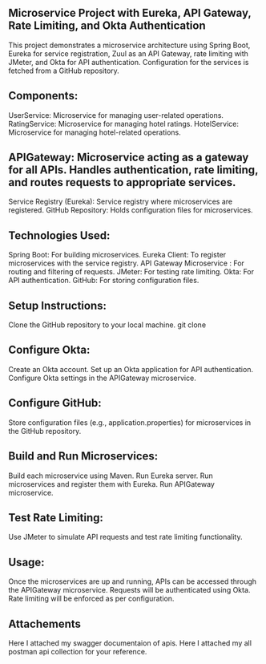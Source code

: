 ## Microservice Project with Eureka, API Gateway, Rate Limiting, and Okta Authentication
This project demonstrates a microservice architecture using Spring Boot, Eureka for service registration, Zuul as an API Gateway, rate limiting with JMeter, and Okta for API authentication. Configuration for the services is fetched from a GitHub repository.

## Components:
UserService: Microservice for managing user-related operations.
RatingService: Microservice for managing hotel ratings.
HotelService: Microservice for managing hotel-related operations.

## APIGateway: Microservice acting as a gateway for all APIs. Handles authentication, rate limiting, and routes requests to appropriate services.
Service Registry (Eureka): Service registry where microservices are registered.
GitHub Repository: Holds configuration files for microservices.

## Technologies Used:
Spring Boot: For building microservices.
Eureka Client: To register microservices with the service registry.
API Gateway Microservice : For routing and filtering of requests.
JMeter: For testing rate limiting.
Okta: For API authentication.
GitHub: For storing configuration files.

## Setup Instructions:
Clone the GitHub repository to your local machine.
git clone <repository-url>

## Configure Okta:
Create an Okta account.
Set up an Okta application for API authentication.
Configure Okta settings in the APIGateway microservice.

## Configure GitHub:
Store configuration files (e.g., application.properties) for microservices in the GitHub repository.

## Build and Run Microservices:
Build each microservice using Maven.
Run Eureka server.
Run microservices and register them with Eureka.
Run APIGateway microservice.

## Test Rate Limiting:
Use JMeter to simulate API requests and test rate limiting functionality.

## Usage:
Once the microservices are up and running, APIs can be accessed through the APIGateway microservice.
Requests will be authenticated using Okta.
Rate limiting will be enforced as per configuration.

## Attachements
Here I attached my swagger documentaion of apis.
Here I attached my all postman api collection for your reference.
